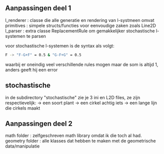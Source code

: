 ## Aanpassingen deel 1

l_renderer  : classe die alle generatie en rendering van l-systmeen omvat
primitives  : simpele structs/functies voor eenvoudige zaken zoals Line2D
l_parser    : extra classe ReplacementRule om gemakkelijker stochastische l-systemen te parsen

voor stochastische l-systemen is de syntax als volgt: 

```bash
F -> "F-G+F" = 0.5 & "G-F+G" = 0.5
```

waarbij er oneindig veel verschillende rules mogen maar de som is altijd 1, anders geeft hij een error

## stochastische

in de subdirectory "stochastische" zie je 3 ini en L2D files, ze zijn respectievelijk:
  -> een soort plant
  -> een cirkel achtig iets
  -> een lange lijn die cirkels maakt
  
  
## Aanpassingen deel 2

math folder     : zelfgeschreven math library omdat ik die toch al had.
geometry folder : alle klasses dat hebben te maken met de geometrische data/manipulatie
